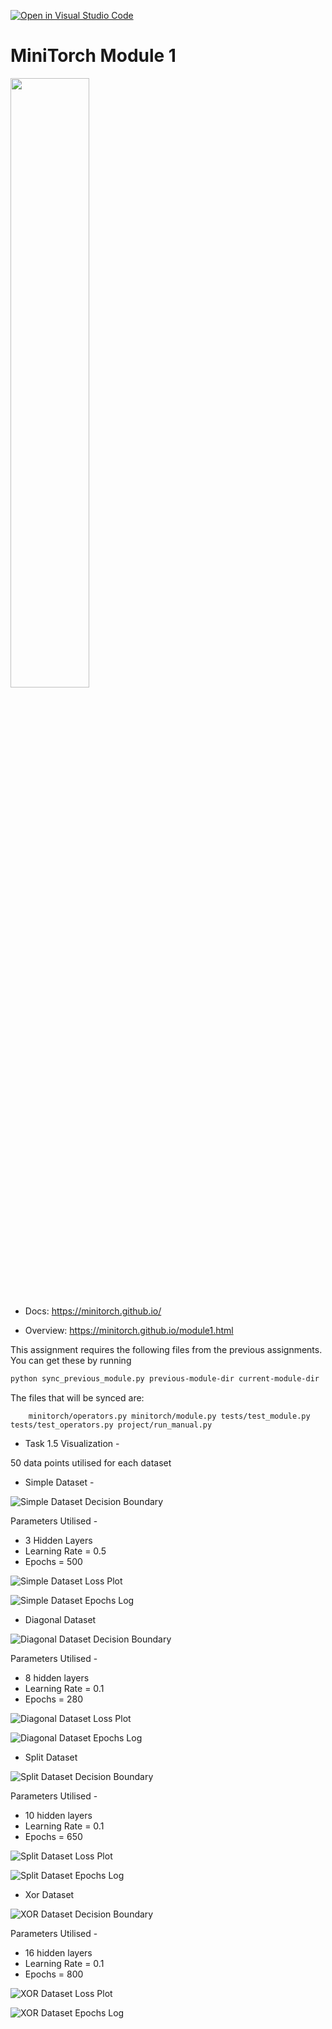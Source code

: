 [![Open in Visual Studio Code](https://classroom.github.com/assets/open-in-vscode-c66648af7eb3fe8bc4f294546bfd86ef473780cde1dea487d3c4ff354943c9ae.svg)](https://classroom.github.com/online_ide?assignment_repo_id=8372234&assignment_repo_type=AssignmentRepo)
# MiniTorch Module 1

<img src="https://minitorch.github.io/minitorch.svg" width="50%">

* Docs: https://minitorch.github.io/

* Overview: https://minitorch.github.io/module1.html

This assignment requires the following files from the previous assignments. You can get these by running

```bash
python sync_previous_module.py previous-module-dir current-module-dir
```

The files that will be synced are:

        minitorch/operators.py minitorch/module.py tests/test_module.py tests/test_operators.py project/run_manual.py

* Task 1.5 Visualization - 

50 data points utilised for each dataset

* Simple Dataset -

![Simple Dataset Decision Boundary](Simple-Dataset-Result.png)

Parameters Utilised - 

* 3 Hidden Layers
* Learning Rate = 0.5
* Epochs = 500

![Simple Dataset Loss Plot](Simple-Dataset-Loss.png)

![Simple Dataset Epochs Log](simple-dataset-log.png)

* Diagonal Dataset

![Diagonal Dataset Decision Boundary](diag-hyperplane.png)

Parameters Utilised - 
* 8 hidden layers 
* Learning Rate = 0.1
* Epochs = 280

![Diagonal Dataset Loss Plot](loss-plot.png)

![Diagonal Dataset Epochs Log](log-diag.png)

* Split Dataset

![Split Dataset Decision Boundary](split-dataset-hyperplane.png)

Parameters Utilised -
* 10 hidden layers
* Learning Rate = 0.1
* Epochs = 650

![Split Dataset Loss Plot](loss-plot-split.png)

![Split Dataset Epochs Log](split-dataset-logs.png)

* Xor Dataset

![XOR Dataset Decision Boundary](xor-dataset-hyperplane.png)

Parameters Utilised - 
* 16 hidden layers
* Learning Rate = 0.1  
* Epochs = 800

![XOR Dataset Loss Plot](loss-plot-xor.png)

![XOR Dataset Epochs Log](xor-logs.png)


